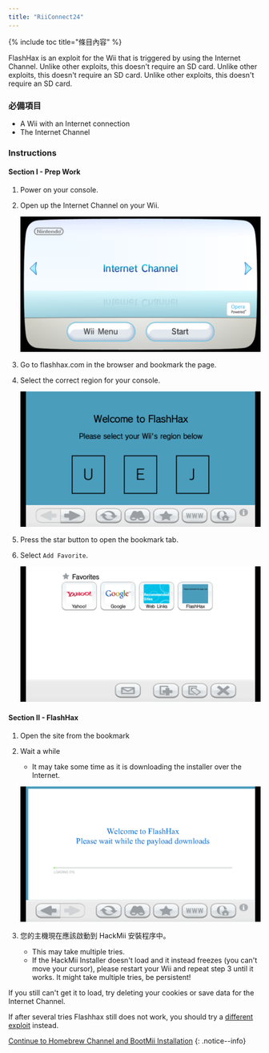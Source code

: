 ```yaml
---
title: "RiiConnect24"
---
```


{% include toc title="條目內容" %}

FlashHax is an exploit for the Wii that is triggered by using the Internet Channel. Unlike other exploits, this doesn't require an SD card. Unlike other exploits, this doesn't require an SD card. Unlike other exploits, this doesn't require an SD card.

### 必備項目

* A Wii with an Internet connection
* The Internet Channel

### Instructions

#### Section I - Prep Work

1. Power on your console.
1. Open up the Internet Channel on your Wii.

    ![](/images/exploits/flashhax/internet-channel-start.png)

1. Go to flashhax.com in the browser and bookmark the page.
1. Select the correct region for your console.

    ![](/images/exploits/flashhax/select-region.png)

1. Press the star button to open the bookmark tab.
1. Select `Add Favorite`.

    ![](/images/exploits/flashhax/bookmark-page.png)


#### Section II - FlashHax

1. Open the site from the bookmark
1. Wait a while
    + It may take some time as it is downloading the installer over the Internet.

    ![](/images/exploits/flashhax/wait-for-download.png)

1. 您的主機現在應該啟動到 HackMii 安裝程序中。
    + This may take multiple tries.
    + If the HackMii Installer doesn't load and it instead freezes (you can't move your cursor), please restart your Wii and repeat step 3 until it works. It might take multiple tries, be persistent!

If you still can't get it to load, try deleting your cookies or save data for the Internet Channel.

If after several tries Flashhax still does not work, you should try a [different exploit](get-started) instead.


[Continue to Homebrew Channel and BootMii Installation](hbc)
{: .notice--info}
